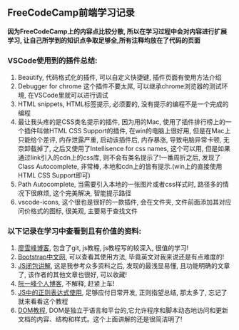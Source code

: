 ## FreeCodeCamp前端学习记录
**因为FreeCodeCamp上的内容点比较分散, 所以在学习过程中会对内容进行扩展学习, 让自己所学到的知识点争取足够全,所有注释均放在了代码的页面**

### VSCode使用到的插件总结:
1. Beautify, 代码格式化的插件, 可以自定义快捷键, 插件页面有使用方法介绍
2. Debugger for chrome 这个插件不要太屌, 可以继承chrome浏览器的测试环境, 在VSCode里就可以进行调试
3. HTML snippets, HTML标签提示, 必须要的, 没有提示的编程不是一个完成的编程
4. 最让我头疼的是CSS类名提示的插件, 因为用的Mac, 使用了插件排行榜上的一个插件叫做HTML CSS Support的插件, 在win的电脑上很好用, 但是在Mac上只能给个差评, 内存泄露严重, 启动该插件后, 内存暴涨, 导致电脑异常卡顿, 无奈卸载掉了, 之后又使用了Intellisence for css names, 这个可以用, 但是如果通过link引入的cdn上的css库, 则不会有类名提示了!一番周折之后, 发现了Class Autocomplete, 非常棒, 本地和cdn上的皆有提示.(win上的直接使用HTML CSS Support即可)
5. Path Autocomplete, 当需要引入本地的一张图片或者css样式时, 路径多的情况下很麻烦, 这个完美解决, 智能提示路径
6. vscode-icons, 这个很也是很好的一款插件, 会在文件夹, 文件前面添加其对应问价格式的图标, 很美观, 主要易于查找文件
### 以下记录在学习中查看到且有价值的资料:
1. [廖雪峰博客](https://www.liaoxuefeng.com/), 包含了git, js教程, js教程写的较深入, 很值的学习!
2. [Bootstrap中文网](http://v3.bootcss.com/), 可以查看其使用方法, 毕竟英文对我来说还是有点难度的!
3. [JS闭包讲解](http://www.ruanyifeng.com/blog/2009/08/learning_javascript_closures.html), 这是我参考众多资料之后, 发现的最浅显易懂, 且功能明确的文章了, 该作者的其他文章也很好, 可以收藏!
4. [阮一峰个人博客](http://www.ruanyifeng.com/blog/archives.html), 不解释, 赶紧上车!
5. [JS中的正则表达式使用](http://javascript.ruanyifeng.com/stdlib/regexp.html#toc0), 足够应付日常开发, 正则指望总结, 那太多了, 忘记了就来看看这个教程
6. [DOM教程](http://www.runoob.com/htmldom/htmldom-intro.html), DOM是独立于语言和平台的,它允许程序和脚本动态地访问和更新文档的内容、结构和样式。这个上面讲解的还是很简洁明了!


